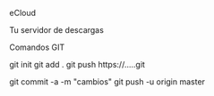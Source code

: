 eCloud

Tu servidor de descargas


Comandos GIT


git init
git add .
git push https://.....git

git commit -a -m "cambios"
git push -u origin master